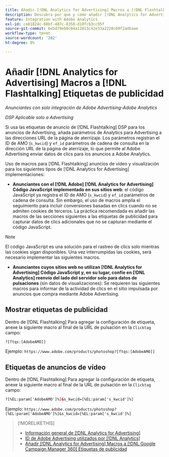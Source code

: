 ```yaml
---
title: Añadir [!DNL Analytics for Advertising] Macros a [!DNL Flashtalking] Etiquetas de publicidad
description: Descubra por qué y cómo añadir [!DNL Analytics for Advertising] macros a su [!DNL Flashtalking] etiquetas de publicidad
feature: Integration with Adobe Analytics
exl-id: ce81824c-60bf-487c-8358-d18fcb3cc95f
source-git-commit: 6e5d79eb9c04a12813c42e33a2228c69f2adbaae
workflow-type: tm+mt
source-wordcount: '282'
ht-degree: 0%

---
```


# Añadir [!DNL Analytics for Advertising] Macros a [!DNL Flashtalking] Etiquetas de publicidad

*Anunciantes con solo integración de Adobe Advertising-Adobe Analytics*

*DSP Aplicable solo a Advertising*

Si usa las etiquetas de anuncio de [!DNL Flashtalking] DSP para los anuncios de Advertising, añada parámetros de Analytics para Advertising a las direcciones URL de la página de aterrizaje. Los parámetros registran el ID de AMO (`s_kwcid`) y `ef_id` parámetros de cadena de consulta en la dirección URL de la página de aterrizaje, lo que permite al Adobe Advertising enviar datos de clics para los anuncios a Adobe Analytics.

Uso de macros para [!DNL Flashtalking] anuncios de vídeo y visualización para los siguientes tipos de [!DNL Analytics for Advertising] implementaciones:

* **Anunciantes con el [!DNL Adobe] [!DNL Analytics for Advertising] Código JavaScript implementado en sus sitios web**: el código JavaScript ya registra el ID de AMO (`s_kwcid`) y `ef_id` parámetros de cadena de consulta. Sin embargo, el uso de macros amplía el seguimiento para incluir conversiones basadas en clics cuando no se admiten cookies de terceros. La práctica recomendada es añadir las macros de las secciones siguientes a las etiquetas de publicidad para capturar datos de clics adicionales que no se capturan mediante el código JavaScript.

>[!NOTE]
>
>El código JavaScript es una solución para el rastreo de clics solo mientras las cookies sigan disponibles. Una vez interrumpidas las cookies, será necesario implementar las siguientes macros.

* **Anunciantes cuyos sitios web no utilizan [!DNL Analytics for Advertising] Código JavaScript y, en su lugar, confíe en [!DNL Analytics] reenvío del lado del servidor solo para datos de pulsaciones** (sin datos de visualizaciones): Se requieren las siguientes macros para informar de la actividad de clics en el sitio impulsada por anuncios que compra mediante Adobe Advertising.

## Mostrar etiquetas de publicidad

Dentro de [!DNL Flashtalking] Para agregar la configuración de etiqueta, anexe la siguiente macro al final de la URL de pulsación en la `Clicktag` campo:

```html
?[ftqs:[AdobeAMO]]
```

Ejemplo:  `https://www.adobe.com/products/photoshop?[ftqs:[AdobeAMO]]`

## Etiquetas de anuncios de vídeo

Dentro de [!DNL Flashtalking] Para agregar la configuración de etiqueta, anexe la siguiente macro al final de la URL de pulsación en la `Clicktag` campo:

```html
?[%EL:param['AdobeAMO']%]&s_kwcid=[%EL:param['s_kwcid']%]
```

Ejemplo:  `https://www.adobe.com/products/photoshop?[%EL:param['AdobeAMO']%]&s_kwcid=[%EL:param['s_kwcid']%]`

>[!MORELIKETHIS]
>
>* [Información general de [!DNL Analytics for Advertising]](overview.md)
>* [ID de Adobe Advertising utilizados por [!DNL Analytics]](/help/integrations/analytics/ids.md)
>* [Añadir [!DNL Analytics for Advertising] Macros a [!DNL Google Campaign Manager 360] Etiquetas de publicidad](/help/integrations/analytics/macros-google-campaign-manager.md)
